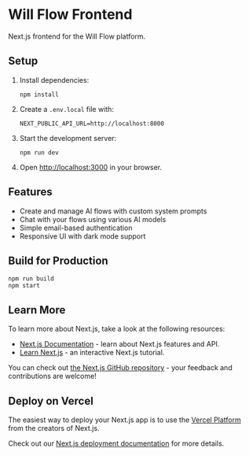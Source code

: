 # Will Flow Frontend

Next.js frontend for the Will Flow platform.

## Setup

1. Install dependencies:
   ```
   npm install
   ```

2. Create a `.env.local` file with:
   ```
   NEXT_PUBLIC_API_URL=http://localhost:8000
   ```

3. Start the development server:
   ```
   npm run dev
   ```

4. Open [http://localhost:3000](http://localhost:3000) in your browser.

## Features

- Create and manage AI flows with custom system prompts
- Chat with your flows using various AI models
- Simple email-based authentication
- Responsive UI with dark mode support

## Build for Production

```
npm run build
npm start
```

## Learn More

To learn more about Next.js, take a look at the following resources:

- [Next.js Documentation](https://nextjs.org/docs) - learn about Next.js features and API.
- [Learn Next.js](https://nextjs.org/learn) - an interactive Next.js tutorial.

You can check out [the Next.js GitHub repository](https://github.com/vercel/next.js) - your feedback and contributions are welcome!

## Deploy on Vercel

The easiest way to deploy your Next.js app is to use the [Vercel Platform](https://vercel.com/new?utm_medium=default-template&filter=next.js&utm_source=create-next-app&utm_campaign=create-next-app-readme) from the creators of Next.js.

Check out our [Next.js deployment documentation](https://nextjs.org/docs/app/building-your-application/deploying) for more details.
